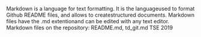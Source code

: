 Markdown is a language for text formatting. 
It is the languageused to format Github README files, and allows to createstructured documents. 
Markdown files have the .md extentionand can be edited with any text editor.
Markdown files on the repository: README.md, td_git.md
TSE 2019
